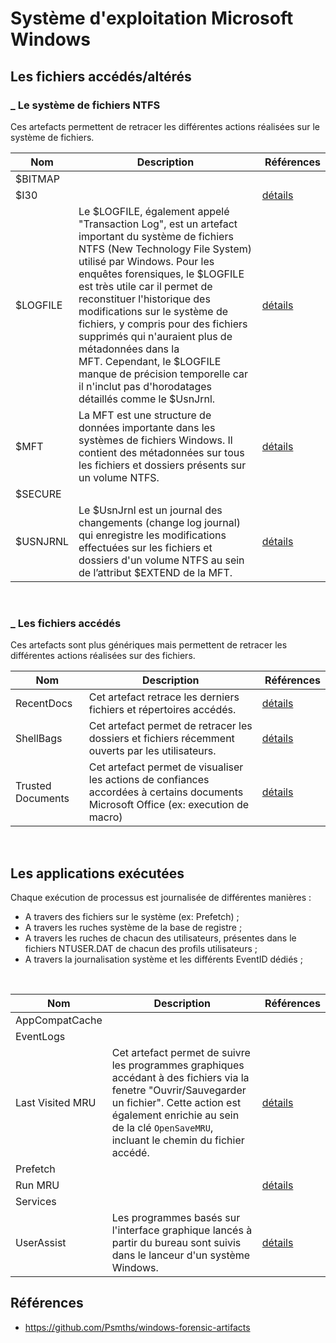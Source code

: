 # Système d'exploitation Microsoft Windows

## Les fichiers accédés/altérés

### _ Le système de fichiers NTFS
Ces artefacts permettent de retracer les différentes actions réalisées sur le système de fichiers. 

| Nom | Description | Références |
|-----|-------------|------------|
| $BITMAP |  | |
| $I30 |  | [détails](./00_windows_artefacts/ntfs/i30.md) |
| $LOGFILE | Le $LOGFILE, également appelé "Transaction Log", est un artefact important du système de fichiers NTFS (New Technology File System) utilisé par Windows. Pour les enquêtes forensiques, le $LOGFILE est très utile car il permet de reconstituer l'historique des modifications sur le système de fichiers, y compris pour des fichiers supprimés qui n'auraient plus de métadonnées dans la MFT. Cependant, le $LOGFILE manque de précision temporelle car il n'inclut pas d'horodatages détaillés comme le $UsnJrnl. | [détails](./00_windows_artefacts/ntfs/logfile.md) |
| $MFT |  La MFT est une structure de données importante dans les systèmes de fichiers Windows. Il contient des métadonnées sur tous les fichiers et dossiers présents sur un volume NTFS.  | [détails](./00_windows_artefacts/ntfs/mft.md) |
| $SECURE |  | |
| $USNJRNL | Le $UsnJrnl est un journal des changements (change log journal) qui enregistre les modifications effectuées sur les fichiers et dossiers d'un volume NTFS au sein de l’attribut $EXTEND de la MFT. | [détails](./00_windows_artefacts/ntfs/usnjrnl.md) |

<br/>

### _ Les fichiers accédés

Ces artefacts sont plus génériques mais permettent de retracer les différentes actions réalisées sur des fichiers. 

| Nom | Description | Références |
|-----|-------------|------------|
|RecentDocs| Cet artefact retrace les derniers fichiers et répertoires accédés. |[détails](./00_windows_artefacts/registry/recentdocs.md)|
|ShellBags| Cet artefact permet de retracer les dossiers et fichiers récemment ouverts par les utilisateurs.|[détails](./00_windows_artefacts/registry/shellbags.md)|
|Trusted Documents| Cet artefact permet de visualiser les actions de confiances accordées à certains documents Microsoft Office (ex: execution de macro) |[détails](./00_windows_artefacts/registry/trustedDocuments.md)|



<br/>

## Les applications exécutées

Chaque exécution de processus est journalisée de différentes manières : 
- A travers des fichiers sur le système (ex: Prefetch) ;
- A travers les ruches système de la base de registre ;
- A travers les ruches de chacun des utilisateurs, présentes dans le fichiers NTUSER.DAT de chacun des profils utilisateurs ;
- A travers la journalisation système et les différents EventID dédiés ;

<br/>

| Nom | Description | Références |
|-----|-------------|------------|
| AppCompatCache |  |  |
| EventLogs |  |  |
| Last Visited MRU | Cet artefact permet de suivre les programmes graphiques accédant à des fichiers via la fenetre "Ouvrir/Sauvegarder un fichier". Cette action est également enrichie au sein de la clé ```OpenSaveMRU```, incluant le chemin du fichier accédé. | [détails](./00_windows_artefacts/registry/lastvisitedmru.md) |
| Prefetch |  |  |
| Run MRU |  | [détails](./00_windows_artefacts/registry/runmru.md)  |
| Services |  |  |
| UserAssist | Les programmes basés sur l'interface graphique lancés à partir du bureau sont suivis dans le lanceur d'un système Windows. | [détails](./00_windows_artefacts/registry/userassist.md) |


## Références 

- https://github.com/Psmths/windows-forensic-artifacts
